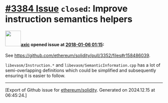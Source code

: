 # [\#3384 Issue](https://github.com/ethereum/solidity/issues/3384) `closed`: Improve instruction semantics helpers

#### <img src="https://avatars.githubusercontent.com/u/20340?v=4" width="50">[axic](https://github.com/axic) opened issue at [2018-01-06 01:15](https://github.com/ethereum/solidity/issues/3384):

See https://github.com/ethereum/solidity/pull/3352/files#r158486039.

`libevasm/Instruction.*` and `libevasm/SemanticInformation.cpp` has a lot of semi-overlapping definitions which could be simplified and subsequently ensuring it is easier to follow.




-------------------------------------------------------------------------------



[Export of Github issue for [ethereum/solidity](https://github.com/ethereum/solidity). Generated on 2024.12.15 at 06:45:24.]
